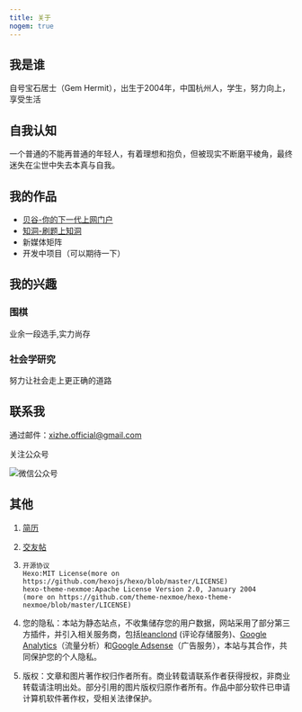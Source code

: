 ```yaml
---
title: 关于
nogem: true
---
```





## 我是谁

自号宝石居士（Gem Hermit），出生于2004年，中国杭州人，学生，努力向上，享受生活

## 自我认知

一个普通的不能再普通的年轻人，有着理想和抱负，但被现实不断磨平棱角，最终迷失在尘世中失去本真与自我。

## 我的作品

- [贝谷-你的下一代上网门户](https://bago.top)
- [知洞-刷题上知洞](https://intellici.bago.top)
- 新媒体矩阵
- 开发中项目（可以期待一下）

## 我的兴趣

### 围棋

业余一段选手,实力尚存

### 社会学研究

努力让社会走上更正确的道路

## 联系我

通过邮件：xizhe.official@gmail.com

关注公众号

![微信公众号](https://oax.wzznft.com/i/2025/02/17/nu62i1.png)

## 其他

1. [简历](/cv.html)

2. [交友帖](/blinddate.html)

3.  ```
    开源协议
    Hexo:MIT License(more on https://github.com/hexojs/hexo/blob/master/LICENSE)
    hexo-theme-nexmoe:Apache License Version 2.0, January 2004
    (more on https://github.com/theme-nexmoe/hexo-theme-nexmoe/blob/master/LICENSE)     
    ```
    
4. 您的隐私：本站为静态站点，不收集储存您的用户数据，网站采用了部分第三方插件，并引入相关服务商，包括[leanclond](https://www.leancloud.cn/) (评论存储服务)、[Google Analytics](https://analytics.google.com/)（流量分析）和[Google Adsense](https://www.google.com/adsense)（广告服务），本站与其合作，共同保护您的个人隐私。

5. 版权：文章和图片著作权归作者所有。商业转载请联系作者获得授权，非商业转载请注明出处。部分引用的图片版权归原作者所有。作品中部分软件已申请计算机软件著作权，受相关法律保护。